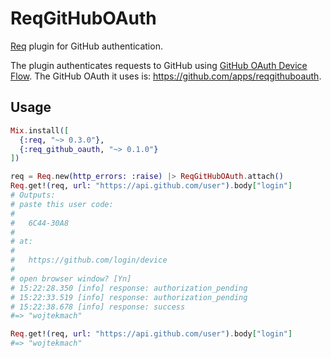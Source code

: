 # ReqGitHubOAuth

[Req](https://github.com/wojtekmach/req) plugin for GitHub authentication.

The plugin authenticates requests to GitHub using [GitHub OAuth Device Flow](https://docs.github.com/en/developers/apps/building-oauth-apps/authorizing-oauth-apps#device-flow).
The GitHub OAuth it uses is: <https://github.com/apps/reqgithuboauth>.

## Usage

```elixir
Mix.install([
  {:req, "~> 0.3.0"},
  {:req_github_oauth, "~> 0.1.0"}
])

req = Req.new(http_errors: :raise) |> ReqGitHubOAuth.attach()
Req.get!(req, url: "https://api.github.com/user").body["login"]
# Outputs:
# paste this user code:
#
#   6C44-30A8
#
# at:
#
#   https://github.com/login/device
#
# open browser window? [Yn]
# 15:22:28.350 [info] response: authorization_pending
# 15:22:33.519 [info] response: authorization_pending
# 15:22:38.678 [info] response: success
#=> "wojtekmach"

Req.get!(req, url: "https://api.github.com/user").body["login"]
#=> "wojtekmach"
```
